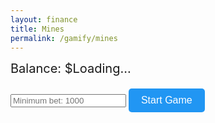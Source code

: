 ```yaml
---
layout: finance
title: Mines
permalink: /gamify/mines
---
```


<style>
  .game-container {
    display: grid;
    grid-template-columns: repeat(5, 60px);
    gap: 10px;
    margin-bottom: 20px;
  }
  .tile {
    width: 60px;
    height: 60px;
    background-color: #2a2a2a;
    border: 1px solid #444;
    display: flex;
    align-items: center;
    justify-content: center;
    font-size: 18px;
    color: white;
    cursor: pointer;
  }
  .tile.safe {
    background-color: #4caf50;
  }
  .tile.mine {
    background-color: #f44336;
  }
  .controls {
    margin-bottom: 20px;
  }
  button {
    padding: 10px 20px;
    background-color: #2196f3;
    color: white;
    border: none;
    border-radius: 5px;
    cursor: pointer;
    font-size: 16px;
  }
  button:hover {
    background-color: #1976d2;
  }
  .balance {
    font-size: 20px;
    margin-bottom: 20px;
  }
  .tile.revealed {
    cursor: not-allowed;
    opacity: 0.7;
  }
  .picked {
    box-shadow: inset 0 0 0 3px #ffeb3b;
  }
</style>

<div class="balance">Balance: $<span id="balance">Loading...</span></div>
<div class="controls">
  <input type="number" id="bet" placeholder="Minimum bet: 1000" min="1000" />
  <button id="startButton">Start Game</button>
</div>
<div class="game-container" id="game-container"></div>

<script type="module">
  import { javaURI, fetchOptions } from '{{site.baseurl}}/assets/js/api/config.js';
  
  const MINIMUM_BET = 1000;
  const gridSize = 5;
  const mineCount = 15;
  let currentMultiplier = 1.5;
  let gameActive = false;
  let currentBet = 0;
  let uid = "";
  let clickedTiles = new Set();

  const gameContainer = document.getElementById('game-container');
  const balanceDisplay = document.getElementById('balance');
  const betInput = document.getElementById('bet');

  async function getUID() {
    try {
      const response = await fetch(`${javaURI}/api/person/get`, fetchOptions);
      if (!response.ok) throw new Error('Failed to fetch UID');
      const data = await response.json();
      uid = data.uid;
      balanceDisplay.textContent = data.balance;
    } catch (error) {
      console.error('Error:', error);
      alert('Failed to authenticate');
    }
  }

  async function updateMinesBalance(amount) {
    try {
      const response = await fetch(`${javaURI}/api/casino/mines/save`, {
        method: 'POST',
        headers: {
          'Content-Type': 'application/json',
          ...fetchOptions.headers
        },
        body: JSON.stringify({
          uid: uid,
          bet: amount
        })
      });

      if (!response.ok) throw new Error('Balance update failed');
      const result = await response.json();
      balanceDisplay.textContent = result.updatedBalance;
      return result.updatedBalance;
    } catch (error) {
      console.error('Error:', error);
      alert('Transaction failed. Please try again.');
      return null;
    }
  }

  function generateMines() {
    const mines = new Set();
    while (mines.size < mineCount) {
      mines.add(Math.floor(Math.random() * gridSize * gridSize));
    }
    return mines;
  }

  async function startGame() {
    if (gameActive) return alert('Game is already active!');
    
    currentBet = parseInt(betInput.value);
    if (isNaN(currentBet) || currentBet < MINIMUM_BET) {
      return alert(`Minimum bet is $${MINIMUM_BET}!`);
    }

    const result = await updateMinesBalance(-currentBet);
    if (!result) return;

    gameActive = true;
    clickedTiles = new Set();
    gameContainer.innerHTML = '';

    const mines = generateMines();

    for (let i = 0; i < gridSize * gridSize; i++) {
      const tile = document.createElement('div');
      tile.classList.add('tile');
      tile.dataset.index = i;

      tile.addEventListener('click', async () => {
        if (!gameActive || tile.classList.contains('revealed')) return;

        const index = parseInt(tile.dataset.index);
        clickedTiles.add(index);
        tile.classList.add('revealed');

        if (mines.has(index)) {
          tile.classList.add('mine');
          gameActive = false;

          // Reveal all mines and highlight clicked tiles
          gameContainer.querySelectorAll('.tile').forEach(t => {
            const idx = parseInt(t.dataset.index);
            if (mines.has(idx)) {
              t.classList.add('mine', 'revealed');
            }
            if (clickedTiles.has(idx)) {
              t.classList.add('picked');
            }
          });

          alert('Game Over! You hit a mine.');
        } else {
          tile.classList.add('safe');
          await updateMinesBalance(currentMultiplier * currentBet);
        }
      });

      gameContainer.appendChild(tile);
    }
  }
  document.addEventListener('DOMContentLoaded', async () => {
    await getUID();
    document.getElementById('startButton').addEventListener('click', startGame);
  });
</script>